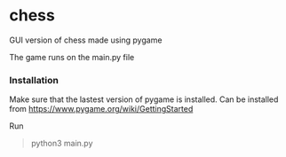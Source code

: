 # chess
GUI version of chess made using pygame

The game runs on the main.py file

### Installation ###

Make sure that the lastest version of pygame is installed. Can be installed from https://www.pygame.org/wiki/GettingStarted

Run 
>python3 main.py
